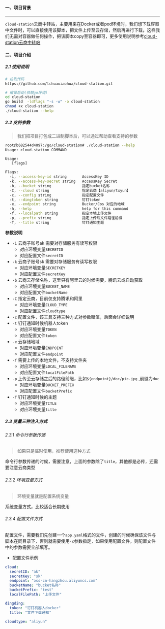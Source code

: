 #### 一、项目背景

---

`cloud-station`云商中转站，主要用来在Docker或者pod环境时，我们想下载容器中文件时，可以直接使用该脚本，把文件上传至云存储，然后再进行下载，这样我们无需对容器做任何操作，把该脚本copy至容器即可，更多使用说明参考[cloud-station云商中转站](https://wiki.tbchip.com//pages/821ce2/)

#### 二、项目介绍

##### 2.1 使用说明

~~~sh
# 拉取代码
https://github.com/tchuaxiaohua/cloud-station.git

# 编译启动(依赖go环境)
cd cloud-station
go build  -ldflags "-s -w" -o cloud-station
chmod +x cloud-station
./cloud-station --help
~~~

##### 2.2 支持参数

> 我们把项目打包成二进制脚本后，可以通过帮助查看支持的参数

~~~sh
root@b682544d4097:/go/cloud-station# ./cloud-station --help
Usage: cloud-station COMMAND

Usage:
   [flags]

Flags:
  -i, --access-key-id string       AccessKey ID
  -k, --access-key-secret string   AccessKey Secret
  -b, --bucket string              指定bucket名称
  -C, --cloud string               指定云商【aliyun/txyun】
  -c, --config string              指定配置文件
  -t, --dingtoken string           钉钉token
  -e, --endpoint string            Bucker/Cos 对应的地域
  -h, --help                       help for this command
  -f, --localpath string           指定本地上传文件
  -p, --prefix string              指定上传后文件路径前缀
  -T, --title string               钉钉通知主题
~~~

**参数说明**

* `-i` 云商子账号ak 需要对存储服务有读写权限
  * 对应环境变量`SECRETID`
  * 对应配置文件`secretID`
* `-k` 云商子账号sk 需要对存储服务有读写权限
  * 对应环境变量`SECRETKEY`
  * 对应配置文件`secretKey`
* `-b` 云商云存储名称，这里只有阿里云的时候需要，腾讯云或自动获取
  * 对应环境变量`BUCKET_NAME`
  * 对应配置文件`bucketName`
* `-C` 指定云商，目前仅支持腾讯和阿里
  * 对应环境变量`CLOUD_TYPE`
  * 对应配置文件`cloudtype`
* `-c` 配置文件，该工具支持三种方式对参数赋值，后面会详细说明
* `-t` 钉钉通知时候机器人token
  * 对应环境变量`TOKEN`
  * 对应配置文件`token`
* `-e` 云存储地域
  * 对应环境变量`ENDPOINT`
  * 对应配置文件`endpoint`
* `-f` 需要上传的本地文件，不支持文件夹
  * 对应环境变量`LOCAL_FILENAME`
  * 对应配置文件`localFilePath`
* `-p` 上传至云存储之后的路径前缀，比如`${endpoint}/doc/pic.jpg` ,前缀为`doc`
  * 对应环境变量`BUCKET_PREFIX`
  * 对应配置文件`bucketPrefix`
* `-T` 钉钉通知时候的主题
  * 对应环境变量`TITLE`
  * 对应环境变量`title`

##### 2.3 变量三种注入方式

###### 2.3.1 命令行参数传递

> 如果只是临时使用，推荐使用这种方式

命令行参数传递的时候，需要注意，上面的参数除了`title`，其他都是必传，还需要注意云商类型

###### 2.3.2 环境变量方式

> 环境变量就是配置系统变量

系统变量方式，比较适合长期使用

###### 2.3.4 配置文件方式

配置文件，需要我们先创建一个`app.yaml`格式的文件，创建的时候确保该文件与脚本在同目录下，否则就需要使用`-c`参数指定，如果使用配置文件，则配置文件中的参数需要全部填写。

* 配置文件示例

```yaml
cloud:
  secretID: "ak"
  secretKey: "sk"
  endpoint: "oss-cn-hangzhou.aliyuncs.com"
  bucketName: "bucket名称"
  bucketPrefix: "test"
  localFilePath: "上传文件"

dingding:
  token: "钉钉机器人docker"
  title: "文件下载通知"

cloudtype: "aliyun"
```

